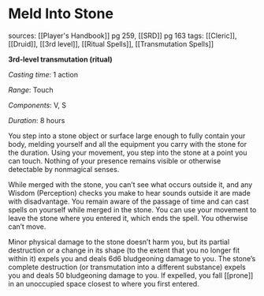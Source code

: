 # Meld Into Stone
sources: [[Player's Handbook]] pg 259, [[SRD]] pg 163
tags: [[Cleric]], [[Druid]], [[3rd level]], [[Ritual Spells]], [[Transmutation Spells]]

**3rd-level transmutation (ritual)**

*Casting time*: 1 action

*Range*: Touch

*Components*: V, S

*Duration*: 8 hours

You step into a stone object or surface large enough to fully contain your body, melding yourself and all the equipment you carry with the stone for the duration. Using your movement, you step into the stone at a point you can touch. Nothing of your presence remains visible or otherwise detectable by nonmagical senses.

While merged with the stone, you can’t see what occurs outside it, and any Wisdom (Perception) checks you make to hear sounds outside it are made with disadvantage. You remain aware of the passage of time and can cast spells on yourself while merged in the stone. You can use your movement to leave the stone where you entered it, which ends the spell. You otherwise can’t move.

Minor physical damage to the stone doesn’t harm you, but its partial destruction or a change in its shape (to the extent that you no longer fit within it) expels you and deals 6d6 bludgeoning damage to you. The stone’s complete destruction (or transmutation into a different substance) expels you and deals 50 bludgeoning damage to you. If expelled, you fall [[prone]] in an unoccupied space closest to where you first entered.
